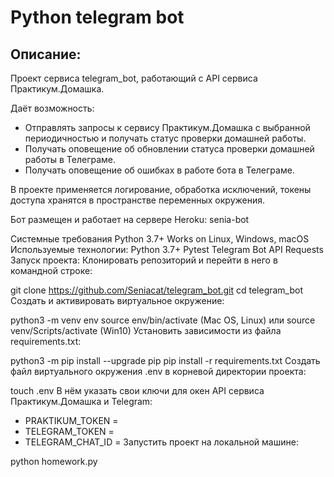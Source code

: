 # Python telegram bot

## Описание:
Проект сервиса telegram_bot, работающий с API сервиса Практикум.Домашка.

Даёт возможность:

* Отправлять запросы к сервису Практикум.Домашка с выбранной периодичностью и получать статус проверки домашней работы.
* Получать оповещение об обновлении статуса проверки домашней работы в Телеграме.
* Получать оповещение об ошибках в работе бота в Телеграме.

В проекте применяется логирование, обработка исключений, токены доступа хранятся в пространстве переменных окружения.

Бот размещен и работает на сервере Heroku: senia-bot

Системные требования
Python 3.7+
Works on Linux, Windows, macOS
Используемые технологии:
Python 3.7+
Pytest
Telegram Bot API
Requests
Запуск проекта:
Клонировать репозиторий и перейти в него в командной строке:

git clone https://github.com/Seniacat/telegram_bot.git
cd telegram_bot
Cоздать и активировать виртуальное окружение:

python3 -m venv env
source env/bin/activate (Mac OS, Linux) или source venv/Scripts/activate (Win10)
Установить зависимости из файла requirements.txt:

python3 -m pip install --upgrade pip
pip install -r requirements.txt
Создать файл виртуального окружения .env в корневой директории проекта:

touch .env
В нём указать свои ключи для окен API сервиса Практикум.Домашка и Telegram:

- PRAKTIKUM_TOKEN =
- TELEGRAM_TOKEN =
- TELEGRAM_CHAT_ID =
Запустить проект на локальной машине:

python homework.py
